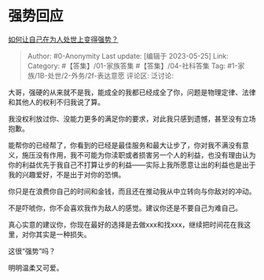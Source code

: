 # 强势回应
[如何让自己在为人处世上变得强势？](https://www.zhihu.com/question/435643935/answer/3043287839)

> Author: #0-Anonymity
> Last update: [编辑于 2023-05-25]
> Link:
> Category: #【答集】/01-家族答集 #【答集】/04-社科答集 
> Tag: #1-家族/1B-处世/2-外务/2f-表达意愿
> 评论区:
> 泛讨论:

大哥，强硬的从来就不是我，能成全的我都已经成全了你，问题是物理定律、法律和其他人的权利不归我说了算。

我没权利放过你、没能力更多的满足你的要求，对此我只感到遗憾，甚至没有立场抱歉。

能帮你的已经帮了，你看到的已经是最佳服务和最大让步了，你对我不满没有意义，施压没有作用，我不可能为你渎职或者损害另一个人的利益，也没有理由认为你的利益优先于我自己不打算让步的利益——实际上我所愿意让出的利益也是出于我的兴趣爱好，不是出于对你的恐惧。

你只是在浪费你自己的时间和金钱，而且还在推动我从中立转向与你敌对的冲动。

不是吓唬你，你不会喜欢我作为敌人的感觉。建议你还是不要自己为难自己。

真心实意的建议你，你现在最好的选择是去做xxx和找xxx，继续把时间花在我这里，对你其实是一种损失。

这很“强势”吗？

明明温柔又可爱。

